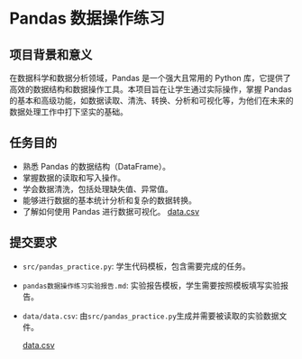 # Pandas 数据操作练习

## 项目背景和意义
在数据科学和数据分析领域，Pandas 是一个强大且常用的 Python 库，它提供了高效的数据结构和数据操作工具。本项目旨在让学生通过实际操作，掌握 Pandas 的基本和高级功能，如数据读取、清洗、转换、分析和可视化等，为他们在未来的数据处理工作中打下坚实的基础。

## 任务目的
- 熟悉 Pandas 的数据结构（DataFrame）。
- 掌握数据的读取和写入操作。
- 学会数据清洗，包括处理缺失值、异常值。
- 能够进行数据的基本统计分析和复杂的数据转换。
- 了解如何使用 Pandas 进行数据可视化。
[data.csv](https://github.com/user-attachments/files/19666156/data.csv)

## 提交要求
- `src/pandas_practice.py`: 学生代码模板，包含需要完成的任务。
- `pandas数据操作练习实验报告.md`: 实验报告模板，学生需要按照模板填写实验报告。
- `data/data.csv`: 由`src/pandas_practice.py`生成并需要被读取的实验数据文件。


    [data.csv](https://github.com/user-attachments/files/19666160/data.csv)
